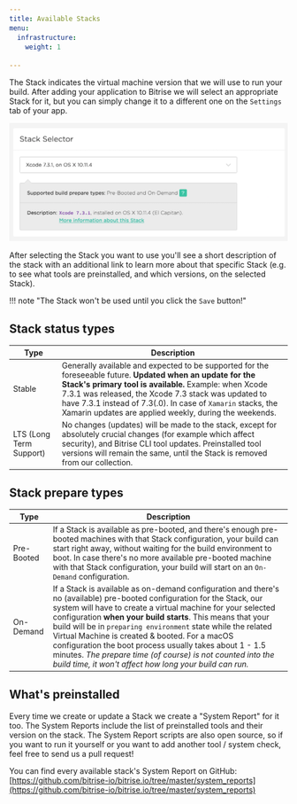 ```yaml
---
title: Available Stacks
menu:
  infrastructure:
    weight: 1

---
```

The Stack indicates the virtual machine version that we will use to run your build.
After adding your application to Bitrise we will select an appropriate Stack for it,
but you can simply change it to a different one on the `Settings` tab of your app.

![Screenshot](/img/infrastructure/stack_selector.png)

After selecting the Stack you want to use you'll see a short description of the stack
with an additional link to learn more about that specific Stack (e.g. to see what
tools are preinstalled, and which versions, on the selected Stack).

!!! note "The Stack won't be used until you click the `Save` button!"

## Stack status types

| Type | Description |
|---|---|
| Stable | Generally available and expected to be supported for the foreseeable future. __Updated when an update for the Stack's primary tool is available.__ Example: when Xcode 7.3.1 was released, the Xcode 7.3 stack was updated to have 7.3.1 instead of 7.3(.0). In case of `Xamarin` stacks, the Xamarin updates are applied weekly, during the weekends. |
| LTS (Long Term Support) | No changes (updates) will be made to the stack, except for absolutely crucial changes (for example which affect security), and Bitrise CLI tool updates. Preinstalled tool versions will remain the same, until the Stack is removed from our collection. |

## Stack prepare types

| Type | Description |
|---|---|
| Pre-Booted | If a Stack is available as pre-booted, and there's enough pre-booted machines with that Stack configuration, your build can start right away, without waiting for the build environment to boot. In case there's no more available pre-booted machine with that Stack configuration, your build will start on an `On-Demand` configuration. |
| On-Demand | If a Stack is available as on-demand configuration and there's no (available) pre-booted configuration for the Stack, our system will have to create a virtual machine for your selected configuration __when your build starts__. This means that your build will be in `preparing environment` state while the related Virtual Machine is created & booted. For a macOS configuration the boot process usually takes about 1 - 1.5 minutes. *The prepare time (of course) is not counted into the build time, it won't affect how long your build can run.* |

## What's preinstalled

Every time we create or update a Stack we create a "System Report" for it too.
The System Reports include the list of preinstalled tools and their version on the stack.
The System Report scripts are also open source, so if you want to run it yourself
or you want to add another tool / system check, feel free to send us a pull request!

You can find every available stack's System Report on GitHub: [https://github.com/bitrise-io/bitrise.io/tree/master/system_reports](https://github.com/bitrise-io/bitrise.io/tree/master/system_reports)